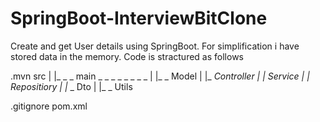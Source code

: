 # SpringBoot-InterviewBitClone
Create and get User details using SpringBoot. For simplification i have stored data in the memory.
Code is stractured as follows

.mvn
src
  |
  |_ _ _ main _ _ _ _ _ _ _ _
                  |
                  |_ _ Model
                  |
                  |_ _Controller
                  |
                  |_ _Service
                  |
                  |_ _Repositiory
                  |
                  |_ _ Dto
                  |
                  |_ _ Utils
  
 .gitignore
 pom.xml
  

